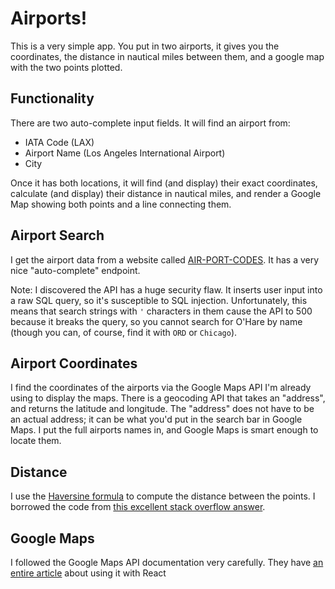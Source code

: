 # Airports!

This is a very simple app. You put in two airports, it gives you the coordinates, the distance in nautical miles between them, and a google map with the two points plotted.

## Functionality

There are two auto-complete input fields. It will find an airport from:

- IATA Code (LAX)
- Airport Name (Los Angeles International Airport)
- City

Once it has both locations, it will find (and display) their exact coordinates, calculate (and display) their distance in nautical miles, and render a Google Map showing both points and a line connecting them.

## Airport Search

I get the airport data from a website called [AIR-PORT-CODES](https://www.air-port-codes.com/). It has a very nice "auto-complete" endpoint.

Note: I discovered the API has a huge security flaw. It inserts user input into a raw SQL query, so it's susceptible to SQL injection. Unfortunately, this means that search strings with `'` characters in them cause the API to 500 because it breaks the query, so you cannot search for O'Hare by name (though you can, of course, find it with `ORD` or `Chicago`).

## Airport Coordinates

I find the coordinates of the airports via the Google Maps API I'm already using to display the maps. There is a geocoding API that takes an "address", and returns the latitude and longitude. The "address" does not have to be an actual address; it can be what you'd put in the search bar in Google Maps. I put the full airports names in, and Google Maps is smart enough to locate them.

## Distance

I use the [Haversine formula](https://en.wikipedia.org/wiki/Haversine_formula) to compute the distance between the points. I borrowed the code from [this excellent stack overflow answer](https://stackoverflow.com/a/27943).

## Google Maps

I followed the Google Maps API documentation very carefully. They have [an entire article](https://developers.google.com/maps/documentation/javascript/react-map) about using it with React
